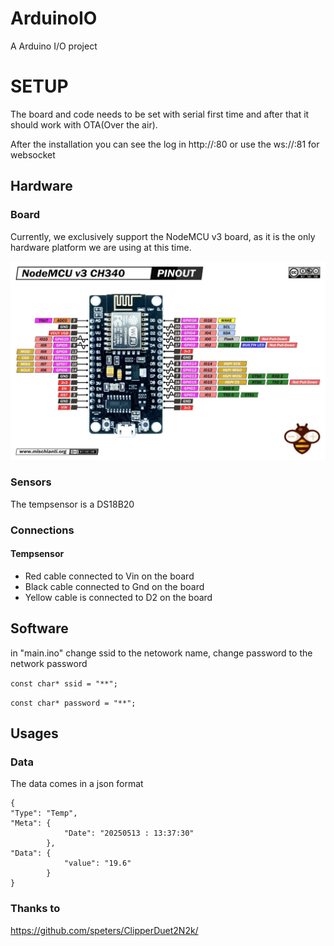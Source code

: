 # ArduinoIO
A Arduino I/O project

# SETUP

The board and code needs to be set with serial first time and after that it should work with OTA(Over the air).

After the installation you can see the log in http://<ip>:80
or use the ws://<ip>:81 for websocket

## Hardware
### Board
Currently, we exclusively support the NodeMCU v3 board, as it is the only hardware platform we are using at this time.

![Nodemcu v3](docs/img/NodeMcu-V3-CH340-Lua-ESP8266-pinout-mischianti-low-resolution.jpg)
### Sensors
The tempsensor is a DS18B20
### Connections

#### Tempsensor
- Red cable connected to Vin on the board
- Black cable connected to Gnd on the board
- Yellow cable is connected to D2 on the board

## Software
in "main.ino" change ssid to the netowork name, change password to the network password


`const char* ssid = "**";`

`const char* password = "**";`

## Usages
### Data
The data comes in a json format
```
{
"Type": "Temp",
"Meta": {
            "Date": "20250513 : 13:37:30"
        },
"Data": {
            "value": "19.6"
        }
}
```

### Thanks to
https://github.com/speters/ClipperDuet2N2k/
